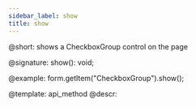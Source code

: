 ```yaml
---
sidebar_label: show
title: show
---          
```


@short: shows a CheckboxGroup control on the page

@signature: show(): void;


@example:
form.getItem("CheckboxGroup").show(); 


@template: api_method
@descr:


